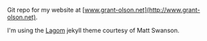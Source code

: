 Git repo for my website at [www.grant-olson.net](http://www.grant-olson.net).


I'm using the [Lagom](https://github.com/swanson/lagom) jekyll theme
courtesy of Matt Swanson.
